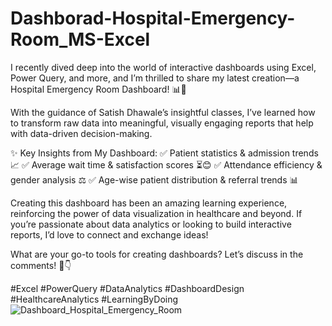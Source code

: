 # Dashborad-Hospital-Emergency-Room_MS-Excel
I recently dived deep into the world of interactive dashboards using Excel, Power Query, and more, and I’m thrilled to share my latest creation—a Hospital Emergency Room Dashboard! 📊🏥

With the guidance of Satish Dhawale’s insightful classes, I’ve learned how to transform raw data into meaningful, visually engaging reports that help with data-driven decision-making.

✨ Key Insights from My Dashboard:
✅ Patient statistics & admission trends 📈
✅ Average wait time & satisfaction scores ⏳😊
✅ Attendance efficiency & gender analysis ⚖️
✅ Age-wise patient distribution & referral trends 📊

Creating this dashboard has been an amazing learning experience, reinforcing the power of data visualization in healthcare and beyond. If you’re passionate about data analytics or looking to build interactive reports, I’d love to connect and exchange ideas!

What are your go-to tools for creating dashboards? Let’s discuss in the comments! 💬👇

#Excel #PowerQuery #DataAnalytics #DashboardDesign #HealthcareAnalytics #LearningByDoing
![Dashboard_Hospital_Emergency_Room](https://github.com/user-attachments/assets/53096646-f5bf-4b4e-9443-414d161e1487)
